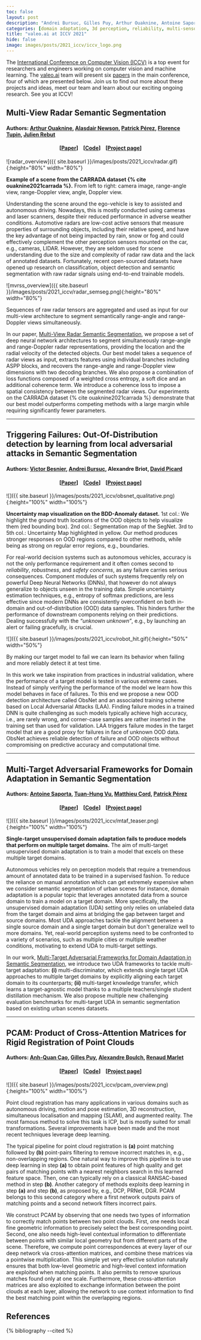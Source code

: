 ```yaml
---
toc: false
layout: post
description: "Andrei Bursuc, Gilles Puy, Arthur Ouaknine, Antoine Saporta"
categories: [domain adaptation, 3d perception, reliability, multi-sensor, limited supervision]
title: "valeo.ai at ICCV 2021"
hide: false
image: images/posts/2021_iccv/iccv_logo.png
---
```



The [International Conference on Computer Vision (ICCV)](https://iccv2021.thecvf.com/home) is a top event for researchers and engineers working on computer vision and machine learning. The [valeo.ai](https://ptrckprz.github.io/valeoai/) team will present six [papers](https://ptrckprz.github.io/vaipub/) in the main conference, four of which are presented below. Join us to find out more about these projects and ideas, meet our team and learn about our exciting ongoing research. See you at ICCV! 


## Multi-View Radar Semantic Segmentation
#### Authors: <a href="https://arthurouaknine.github.io/">Arthur Ouaknine</a>, <a href="https://sites.google.com/site/alasdairnewson/">Alasdair Newson</a>, <a href="https://ptrckprz.github.io/">Patrick Pérez</a>, <a href="https://perso.telecom-paristech.fr/tupin/">Florence Tupin</a>, <a href="https://scholar.google.com/citations?user=BJcQNcoAAAAJ&hl=fr">Julien Rebut</a>

<h4 align="center"> [<a href="https://arxiv.org/abs/2103.16214">Paper</a>] &nbsp;&nbsp; [<a href="https://github.com/valeoai/MVRSS">Code</a>] &nbsp;&nbsp; [<a href="https://valeoai.github.io/blog/publications/mvrss/">Project page</a>]</h4>


![radar_overview]({{ site.baseurl }}/images/posts/2021_iccv/radar.gif){:height="80%" width="80%"}
<div class="caption"><b>Example of a scene from the CARRADA dataset {% cite ouaknine2021carrada %}.</b> From left to right: camera image, range-angle view, range-Doppler view, angle, Doppler view.</div>

Understanding the scene around the ego-vehicle is key to assisted and autonomous driving. Nowadays, this is mostly conducted using cameras and laser scanners, despite their reduced performance in adverse weather conditions. Automotive radars are low-cost active sensors that measure properties of surrounding objects, including their relative speed, and have the key advantage of not being impacted by rain, snow or fog and could effectively complement the other perception sensors mounted on the car, e.g., cameras, LIDAR. However, they are seldom used for scene understanding due to the size and complexity of radar raw data and the lack of annotated datasets. Fortunately, recent open-sourced datasets have opened up research on classification, object detection and semantic segmentation with raw radar signals using end-to-end trainable models.


![mvrss_overview]({{ site.baseurl }}/images/posts/2021_iccv/radar_semseg.png){:height="80%" width="80%"}
<div class="caption">Sequences of raw radar tensors are aggregated and used as input for our multi-view architecture to segment semantically range-angle and range-Doppler views simultaneously.
</div>

In our paper, [Multi-View Radar Semantic Segmentation](https://arxiv.org/abs/2103.16214), we propose a set of deep neural network architectures to segment simultaneously range-angle and range-Doppler radar representations, providing the location and the radial velocity of the detected objects. Our best model takes a sequence of radar views as input, extracts features using individual branches including ASPP blocks, and recovers the range-angle and range-Doppler view dimensions with two decoding branches. We also propose a combination of loss functions composed of a weighted cross entropy, a soft dice and an additional coherence term. We introduce a coherence loss to impose a spatial consistency between the segmented radar views. Our experiments on the CARRADA dataset {% cite ouaknine2021carrada %} demonstrate that our best model outperforms competing methods with a large margin while requiring significantly fewer parameters.

<hr>

## Triggering Failures: Out-Of-Distribution detection by learning from local adversarial attacks in Semantic Segmentation
#### Authors: <a href="https://scholar.google.com/citations?user=n_C2h-QAAAAJ">Victor Besnier</a>, <a href="https://abursuc.github.io/">Andrei Bursuc</a>, Alexandre Briot, <a href="https://davidpicard.github.io/">David Picard</a>

<h4 align="center"> [<a href="https://arxiv.org/abs/2108.01634">Paper</a>] &nbsp;&nbsp; [<a href="https://github.com/valeoai/obsnet">Code</a>] &nbsp;&nbsp; [<a href="https://valeoai.github.io/blog/publications/obsnet/">Project page</a>]</h4>


![]({{ site.baseurl }}/images/posts/2021_iccv/obsnet_qualitative.png){:height="100%" width="100%"}
<div class="caption"><b>Uncertainty map visualization on the BDD-Anomaly dataset.</b> 1st col.: We highlight the ground truth locations of the OOD objects to help visualize them (red bounding box). 2nd col.: Segmentation map of the SegNet. 3rd to 5th col.: Uncertainty Map highlighted in yellow. Our method produces stronger responses on OOD regions compared to other methods, while being as strong on regular error regions, e.g., boundaries. 
</div>

For real-world decision systems such as autonomous vehicles, accuracy is not the only performance requirement and it often comes second to *reliability*, *robustness*, and *safety concerns*, as any failure carries serious consequences. Component modules of such systems frequently rely on powerful Deep Neural Networks (DNNs), that however do not always generalize to objects unseen in the training data.  Simple uncertainty estimation techniques, e.g., entropy of softmax predictions, are less effective since modern DNNs are consistently overconfident on both in-domain and out-of-distribution (OOD) data samples. This hinders further the performance of downstream components relying on their predictions. Dealing successfully with the *“unknown unknown”*, e.g., by launching an alert or failing gracefully, is crucial.


![]({{ site.baseurl }}/images/posts/2021_iccv/robot_hit.gif){:height="50%" width="50%"}
<div class="caption">By making our target model to fail we can learn its behavior when failing and more reliably detect it at test time.</div>

In this work we take inspiration from practices in industrial validation, where the performance of a target model is tested in various extreme cases. Instead of simply verifying the performance of the model we learn how this model behaves in face of failures. To this end we propose a new OOD detection architecture called ObsNet and an associated training scheme based on Local Adversarial Attacks (LAA). Finding failure modes in a trained DNN is quite challenging as such models typically achieve high accuracy, i.e., are rarely wrong, and corner-case samples are rather inserted in the training set than used for validation. LAA triggers failure modes in the target model that are a good proxy for failures in face of unknown OOD data. 
ObsNet achieves reliable detection of failure and OOD objects without compromising on predictive accuracy and computational time.


<hr>

## Multi-Target Adversarial Frameworks for Domain Adaptation in Semantic Segmentation
#### Authors:  <a href="https://scholar.google.com/citations?user=jSwfIU4AAAAJ">Antoine Saporta</a>, <a href="https://tuanhungvu.github.io/">Tuan-Hung Vu</a>, <a href="http://webia.lip6.fr/~cord/">Matthieu Cord</a>, <a href="https://ptrckprz.github.io/">Patrick Pérez</a>

<h4 align="center"> [<a href="https://arxiv.org/abs/2108.06962">Paper</a>] &nbsp;&nbsp; [<a href="https://github.com/valeoai/MTAF">Code</a>] &nbsp;&nbsp; [<a href="https://valeoai.github.io/blog/publications/mtaf/">Project page</a>]</h4>

![]({{ site.baseurl }}/images/posts/2021_iccv/mtaf_teaser.png){:height="100%" width="100%"}
<div class="caption"><b>Single-target unsupervised domain adaptation fails to produce models that perform on multiple target domains.</b> The aim of multi-target unsupervised domain adaptation is to train a model that excels on these multiple target domains.</div>

Autonomous vehicles rely on perception models that require a tremendous amount of annotated data to be trained in a supervised fashion. To reduce the reliance on manual annotation which can get extremely expensive when we consider semantic segmentation of urban scenes for instance, domain adaptation is a popular topic that leverages annotated data from a source domain to train a model on a target domain. More specifically, the unsupervised domain adaptation (UDA) setting only relies on unlabeled data from the target domain and aims at bridging the gap between target and source domains. Most UDA approaches tackle the alignment between a single source domain and a single target domain but don't generalize well to more domains. Yet, real-world perception systems need to be confronted to a variety of scenarios, such as multiple cities or multiple weather conditions, motivating to extend UDA to multi-target settings.

In our work, [Multi-Target Adversarial Frameworks for Domain Adaptation in Semantic Segmentation]("https://arxiv.org/abs/2108.06962), we introduce two UDA frameworks to tackle multi-target adaptation: **(i)** multi-discriminator, which extends single target UDA approaches to multiple target domains by explicitly aligning each target domain to its counterparts; **(ii)** multi-target knowledge transfer, which learns a target-agnostic model thanks to a multiple teachers/single student distillation mechanism. We also propose multiple new challenging evaluation benchmarks for multi-target UDA in semantic segmentation based on existing urban scenes datasets. 

<hr>

## PCAM: Product of Cross-Attention Matrices for Rigid Registration of Point Clouds
#### Authors: <a href="https://anhquancao.github.io">Anh-Quan Cao</a>, <a href="https://sites.google.com/site/puygilles/home">Gilles Puy</a>, <a href="https://www.boulch.eu/">Alexandre Boulch</a>, <a href="http://imagine.enpc.fr/~marletr/">Renaud Marlet</a>


<h4 align="center"> [<a href="http://arxiv.org/abs/2110.01269">Paper</a>] &nbsp;&nbsp; [<a href="https://github.com/valeoai/PCAM">Code</a>] &nbsp;&nbsp; [<a href="https://valeoai.github.io/blog/publications/pcam/">Project page</a>]</h4>

![]({{ site.baseurl }}/images/posts/2021_iccv/pcam_overview.png){:height="100%" width="100%"}


Point cloud registration has many applications in various domains such as autonomous driving, motion and pose estimation, 3D reconstruction, simultaneous localisation and mapping (SLAM), and augmented reality. The most famous method to solve this task is ICP, but is mostly suited for small transformations. Several improvements have been made and the most recent techniques leverage deep learning. 

The typical pipeline for point cloud registration is **(a)** point matching followed by **(b)** point-pairs filtering to remove incorrect matches in, e.g., non-overlapping regions. One natural way to improve this pipeline is to use deep learning in step **(a)** to obtain point features of high quality and get pairs of matching points with a nearest neighbors search in this learned feature space. Then, one can typically rely on a classical RANSAC-based method in step **(b)**. Another category of methods exploits deep learning in step **(a)** and step **(b)**, as proposed by, e.g., DCP, PRNet, DGR. PCAM belongs to this second category where a first network outputs pairs of matching points and a second network filters incorrect pairs.

We construct PCAM by observing that one needs two types of information to correctly match points between two point clouds. First, one needs local fine geometric information to precisely select the best corresponding point. Second, one also needs high-level contextual information to differentiate between points with similar local geometry but from different parts of the scene. Therefore, we compute point correspondences at every layer of our deep network via cross-attention matrices, and combine these matrices via a pointwise multiplication. This simple yet very effective solution naturally ensures that both low-level geometric and high-level context information are exploited when matching points. It also permits to remove spurious matches found only at one scale. Furthermore, these cross-attention matrices are also exploited to exchange information between the point clouds at each layer, allowing the network to use context information to find the best matching point within the overlapping regions.


## References

{% bibliography --cited %}


